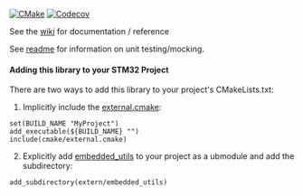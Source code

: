 [![CMake](https://github.com/cracked-machine/cpp_fatfs/actions/workflows/cmake.yml/badge.svg)](https://github.com/cracked-machine/cpp_fatfs/actions/workflows/cmake.yml)
[![Codecov](https://img.shields.io/codecov/c/github/cracked-machine/cpp_fatfs)](https://app.codecov.io/gh/cracked-machine/cpp_fatfs)


See the [wiki](https://github.com/cracked-machine/cpp_fatfs/wiki) for documentation / reference

See [readme](tests) for information on unit testing/mocking.

#### Adding this library to your STM32 Project

There are two ways to add this library to your project's CMakeLists.txt:

1. Implicitly include the [external.cmake](cmake/external.cmake):

```
set(BUILD_NAME "MyProject")
add_executable(${BUILD_NAME} "")
include(cmake/external.cmake)
```

2. Explicitly add [embedded_utils](https://github.com/cracked-machine/embedded_utils.git) to your project as a ubmodule and add the subdirectory:

```
add_subdirectory(extern/embedded_utils)
```
